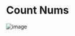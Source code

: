 # Count Nums

![image](https://github.com/Trilochna/Code-In-Place-By-Stanford-University/assets/97858274/b37031a6-335e-44d1-a069-3cc9e7c970f2)
